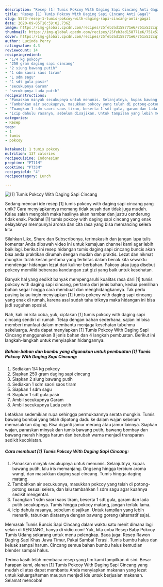 ```yaml
---
description: "Resep [1] Tumis Pokcoy With Daging Sapi Cincang Anti Gagal"
title: "Resep [1] Tumis Pokcoy With Daging Sapi Cincang Anti Gagal"
slug: 5573-resep-1-tumis-pokcoy-with-daging-sapi-cincang-anti-gagal
date: 2020-09-05T16:59:02.736Z
image: https://img-global.cpcdn.com/recipes/25feb3ad158771e6/751x532cq70/1-tumis-pokcoy-with-daging-sapi-cincang-foto-resep-utama.jpg
thumbnail: https://img-global.cpcdn.com/recipes/25feb3ad158771e6/751x532cq70/1-tumis-pokcoy-with-daging-sapi-cincang-foto-resep-utama.jpg
cover: https://img-global.cpcdn.com/recipes/25feb3ad158771e6/751x532cq70/1-tumis-pokcoy-with-daging-sapi-cincang-foto-resep-utama.jpg
author: Lucinda Perry
ratingvalue: 4.3
reviewcount: 14
recipeingredient:
- "1/4 kg pokcoy"
- "250 gram daging sapi cincang"
- "2 siung bawang putih"
- "1 sdm saori saos tiram"
- "1 sdm sagu"
- "1 sdt gula pasir"
- "secukupnya Garam"
- "secukupnya Lada putih"
recipeinstructions:
- "Panaskan minyak secukupnya untuk menumis. Selanjutnya, kupas bawang putih, lalu iris memanjang. Ongseng hingga tercium aroma wangi, dan masukkan daging sapi cincang. Tumis hingga daging matang."
- "Tambahkan air secukupnya, masukkan pokcoy yang telah di potong-potong sesuai selera, dan lalu tambahkan 1 sdm sagu agar kuahnya sedikit mengental."
- "Tuangkan 1 sdm saori saos tiram, beserta 1 sdt gula, garam dan lada putih secukupnya. Tumis hingga pokcoy matang, jangan terlalu lama."
- "Icip dahulu rasanya, sebelum disajikan. Untuk tampilan yang lebih menarik, taburkan diatasnya dengan bawang goreng (alternatif saja)."
categories:
- Resep
tags:
- 1
- tumis
- pokcoy

katakunci: 1 tumis pokcoy 
nutrition: 137 calories
recipecuisine: Indonesian
preptime: "PT11M"
cooktime: "PT33M"
recipeyield: "4"
recipecategory: Lunch

---
```



![[1] Tumis Pokcoy With Daging Sapi Cincang](https://img-global.cpcdn.com/recipes/25feb3ad158771e6/751x532cq70/1-tumis-pokcoy-with-daging-sapi-cincang-foto-resep-utama.jpg)

Sedang mencari ide resep [1] tumis pokcoy with daging sapi cincang yang unik? Cara menyiapkannya memang tidak susah dan tidak juga mudah. Kalau salah mengolah maka hasilnya akan hambar dan justru cenderung tidak enak. Padahal [1] tumis pokcoy with daging sapi cincang yang enak selayaknya mempunyai aroma dan cita rasa yang bisa memancing selera kita.

Silahkan Like, Share dan Subscribenya, terimakasih dan jangan lupa tulis komentar Anda dibawah video ini untuk kemajuan channel kami agar lebih baik lagi. berikut ini resep hidangan tumis daging sapi cincang buncis akan bisa anda praktikan dirumah dengan mudah dan praktis. Lezat dan nikmat mungkin itulah kesan pertama yang terlintas dalam benak kita sewaktu mendengar hidangan lezat dari kuliner berbahan. Pakcoy atau juga disebut pokcoy memiliki beberapa kandungan zat gizi yang baik untuk kesehatan.

Banyak hal yang sedikit banyak mempengaruhi kualitas rasa dari [1] tumis pokcoy with daging sapi cincang, pertama dari jenis bahan, kedua pemilihan bahan segar hingga cara membuat dan menghidangkannya. Tak perlu pusing kalau ingin menyiapkan [1] tumis pokcoy with daging sapi cincang yang enak di rumah, karena asal sudah tahu triknya maka hidangan ini bisa jadi suguhan spesial.


Nah, kali ini kita coba, yuk, ciptakan [1] tumis pokcoy with daging sapi cincang sendiri di rumah. Tetap dengan bahan sederhana, sajian ini bisa memberi manfaat dalam membantu menjaga kesehatan tubuhmu sekeluarga. Anda dapat menyiapkan [1] Tumis Pokcoy With Daging Sapi Cincang menggunakan 8 jenis bahan dan 4 langkah pembuatan. Berikut ini langkah-langkah untuk menyiapkan hidangannya.

<!--inarticleads1-->

##### Bahan-bahan dan bumbu yang digunakan untuk pembuatan [1] Tumis Pokcoy With Daging Sapi Cincang:

1. Sediakan 1/4 kg pokcoy
1. Siapkan 250 gram daging sapi cincang
1. Siapkan 2 siung bawang putih
1. Sediakan 1 sdm saori saos tiram
1. Siapkan 1 sdm sagu
1. Siapkan 1 sdt gula pasir
1. Ambil secukupnya Garam
1. Ambil secukupnya Lada putih


Letakkan sedemikian rupa sehingga permukaannya serata mungkin. Tumis bawang bombai yang telah dipotong dadu ke dalam wajan sebelum memasukkan daging. Bisa diganti jamur merang atau jamur lainnya. Siapkan wajan, panaskan minyak dan tumis bawang putih, bawang bombay dan bawang merah hingga harum dan berubah warna menjadi transparan sedikit kecoklatan. 

<!--inarticleads2-->

##### Cara membuat [1] Tumis Pokcoy With Daging Sapi Cincang:

1. Panaskan minyak secukupnya untuk menumis. Selanjutnya, kupas bawang putih, lalu iris memanjang. Ongseng hingga tercium aroma wangi, dan masukkan daging sapi cincang. Tumis hingga daging matang.
1. Tambahkan air secukupnya, masukkan pokcoy yang telah di potong-potong sesuai selera, dan lalu tambahkan 1 sdm sagu agar kuahnya sedikit mengental.
1. Tuangkan 1 sdm saori saos tiram, beserta 1 sdt gula, garam dan lada putih secukupnya. Tumis hingga pokcoy matang, jangan terlalu lama.
1. Icip dahulu rasanya, sebelum disajikan. Untuk tampilan yang lebih menarik, taburkan diatasnya dengan bawang goreng (alternatif saja).


Memasak Tumis Buncis Sapi Cincang dalam waktu satu menit dimana lagi selain di RENDANG, hanya di vidio.com! Yuk, kita coba Resep Baby Pokcoy Tumis Udang sekarang untuk menu pelengkap. Baca juga: Resep Rawon Daging Sapi Khas Jawa Timur, Pakai Sambal Terasi. Tumis bumbu halus dan keluak sampai harum. Cincang semua bahan bumbu halus kemudian blender sampai halus. 

Terima kasih telah membaca resep yang tim kami tampilkan di sini. Besar harapan kami, olahan [1] Tumis Pokcoy With Daging Sapi Cincang yang mudah di atas dapat membantu Anda menyiapkan makanan yang lezat untuk keluarga/teman maupun menjadi ide untuk berjualan makanan. Selamat mencoba!
